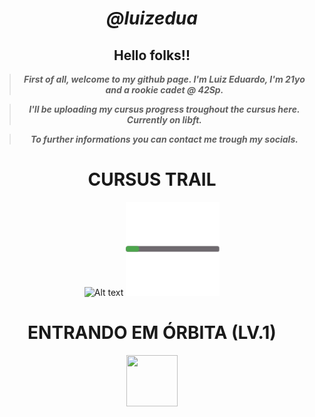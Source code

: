 
<div align = center>

# ___@luizedua___

<div align = center>

## **Hello folks!!**
</div>

>___First of all, welcome to my github page. I'm Luiz Eduardo, I'm 21yo and a rookie cadet @ 42Sp.___

>___I'll be uploading my cursus progress troughout the cursus here. Currently on libft.___

>___To further informations you can contact me trough my socials.___

#


<div align = center >

# CURSUS TRAIL

 ![Alt text](https://game.42sp.org.br/static/assets/achievements/phase_onen.png) ![Alt text](assets/Untitled(1).png)

</div>

#

<div align = center >

# ENTRANDO EM ÓRBITA (LV.1)
<div>
  <a href="https://github.com/luizedua42/42libft" target="_blank"><img height="82" width="82" src="https://game.42sp.org.br/static/assets/achievements/libftn.png" ></a>
 
</div>

#
